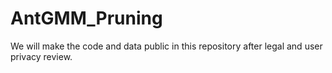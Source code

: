 # AntGMM_Pruning
We will make the code and data public in this repository after legal and user privacy review.
